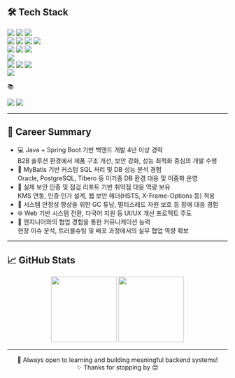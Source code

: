## 🛠 Tech Stack
<div align="left">
  <img src="https://img.shields.io/badge/Java-007396?style=for-the-badge&logo=java&logoColor=white"/>
  <img src="https://img.shields.io/badge/SpringBoot-6DB33F?style=for-the-badge&logo=springboot&logoColor=white"/>
  <img src="https://img.shields.io/badge/MyBatis-DB1F29?style=for-the-badge&logoColor=white"/>
</div>
<div align="left">
  <img src="https://img.shields.io/badge/PostgreSQL-4169E1?style=for-the-badge&logo=postgresql&logoColor=white"/>
  <img src="https://img.shields.io/badge/Oracle-F80000?style=for-the-badge&logo=oracle&logoColor=white"/>
  <img src="https://img.shields.io/badge/Tibero-3D3C3A?style=for-the-badge&logoColor=white"/>
  <img src="https://img.shields.io/badge/Apache Ignite-E34F26?style=for-the-badge&logo=apache&logoColor=white"/>
</div>
<div align="left">
  <img src="https://img.shields.io/badge/JavaScript-F7DF1E?style=for-the-badge&logo=javascript&logoColor=black"/>
  <img src="https://img.shields.io/badge/jQuery-0769AD?style=for-the-badge&logo=jquery&logoColor=white"/>
  <img src="https://img.shields.io/badge/Thymeleaf-005F0F?style=for-the-badge&logoColor=white"/>
</div>
<div align="left">
  <img src="https://img.shields.io/badge/Linux-FCC624?style=for-the-badge&logo=linux&logoColor=black"/>
</div>

<div align="left">
  <img src="https://img.shields.io/badge/Git-F05032?style=for-the-badge&logo=git&logoColor=white"/>
  <img src="https://img.shields.io/badge/Docker-2496ED?style=for-the-badge&logo=docker&logoColor=white"/>
  <img src="https://img.shields.io/badge/Nexus-3C3C3C?style=for-the-badge&logo=sonatype&logoColor=white"/>
</div>

<div align="left">
  <img src="https://img.shields.io/badge/AWS-232F3E?style=for-the-badge&logo=amazonaws&logoColor=white"/>
</div>

📚
<div align="left"> <img src="https://img.shields.io/badge/JPA-59666C?style=for-the-badge&logo=hibernate&logoColor=white"/> <img src="https://img.shields.io/badge/Kotlin-7F52FF?style=for-the-badge&logo=kotlin&logoColor=white"/> </div>

---

## 💼 Career Summary

- 💻 Java + Spring Boot 기반 백엔드 개발 4년 이상 경력<br>
B2B 솔루션 환경에서 제품 구조 개선, 보안 강화, 성능 최적화 중심의 개발 수행
- 🔧 MyBatis 기반 커스텀 SQL 처리 및 DB 성능 분석 경험<br>
Oracle, PostgreSQL, Tibero 등 이기종 DB 환경 대응 및 이중화 운영
- 🔐 실제 보안 인증 및 점검 리포트 기반 취약점 대응 역량 보유<br>
KMS 연동, 인증·인가 설계, 웹 보안 헤더(HSTS, X-Frame-Options 등) 적용
- 🧠 시스템 안정성 향상을 위한 GC 튜닝, 멀티스레드 자원 보호 등 장애 대응 경험
- 🌐 Web 기반 시스템 전환, 다국어 지원 등 UI/UX 개선 프로젝트 주도
- 🤝 엔지니어와의 협업 경험을 통한 커뮤니케이션 능력<br>
현장 이슈 분석, 트러블슈팅 및 배포 과정에서의 실무 협업 역량 확보

---

## 📈 GitHub Stats

<div align="center">
  <img src="https://github-readme-stats.vercel.app/api?username=hyemin-lee24&show_icons=true&theme=tokyonight&cachebuster=1" height="150"/>
  <img src="https://github-readme-stats.vercel.app/api/top-langs/?username=hyemin-lee24&layout=compact&theme=tokyonight&cachebuster=1" height="150"/>
</div>

---

<p align="center">
📌 Always open to learning and building meaningful backend systems!<br>
✨ Thanks for stopping by 😊
</p>

